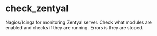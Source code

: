 check_zentyal
=============

Nagios/Icinga for monitoring Zentyal server. Check what modules are enabled and checks if they are running. Errors is they are stoped.
